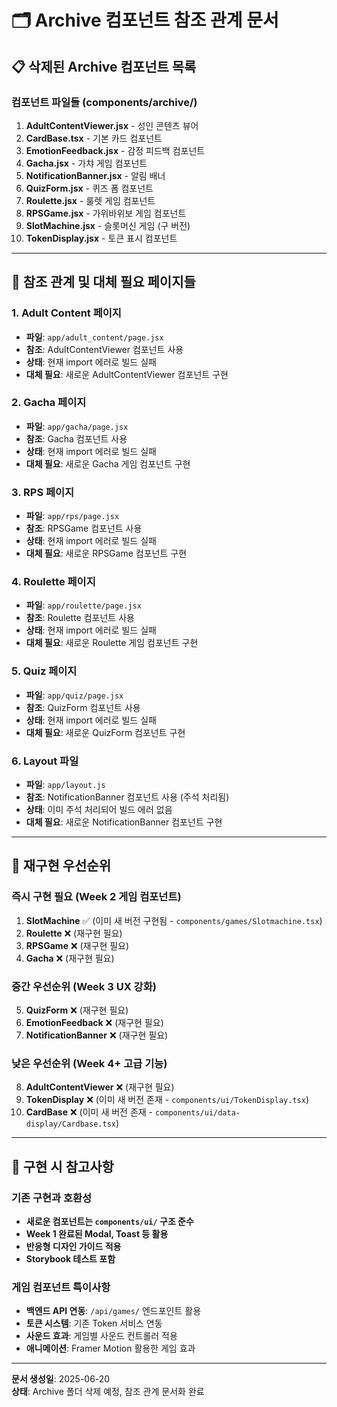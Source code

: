 # 🗂️ Archive 컴포넌트 참조 관계 문서

## 📋 삭제된 Archive 컴포넌트 목록

### 컴포넌트 파일들 (components/archive/)
1. **AdultContentViewer.jsx** - 성인 콘텐츠 뷰어
2. **CardBase.tsx** - 기본 카드 컴포넌트  
3. **EmotionFeedback.jsx** - 감정 피드백 컴포넌트
4. **Gacha.jsx** - 가챠 게임 컴포넌트
5. **NotificationBanner.jsx** - 알림 배너
6. **QuizForm.jsx** - 퀴즈 폼 컴포넌트
7. **Roulette.jsx** - 룰렛 게임 컴포넌트
8. **RPSGame.jsx** - 가위바위보 게임 컴포넌트
9. **SlotMachine.jsx** - 슬롯머신 게임 (구 버전)
10. **TokenDisplay.jsx** - 토큰 표시 컴포넌트

---

## 🔗 참조 관계 및 대체 필요 페이지들

### 1. Adult Content 페이지
- **파일**: `app/adult_content/page.jsx`
- **참조**: AdultContentViewer 컴포넌트 사용
- **상태**: 현재 import 에러로 빌드 실패
- **대체 필요**: 새로운 AdultContentViewer 컴포넌트 구현

### 2. Gacha 페이지
- **파일**: `app/gacha/page.jsx`
- **참조**: Gacha 컴포넌트 사용
- **상태**: 현재 import 에러로 빌드 실패
- **대체 필요**: 새로운 Gacha 게임 컴포넌트 구현

### 3. RPS 페이지
- **파일**: `app/rps/page.jsx`
- **참조**: RPSGame 컴포넌트 사용
- **상태**: 현재 import 에러로 빌드 실패
- **대체 필요**: 새로운 RPSGame 컴포넌트 구현

### 4. Roulette 페이지
- **파일**: `app/roulette/page.jsx`
- **참조**: Roulette 컴포넌트 사용
- **상태**: 현재 import 에러로 빌드 실패
- **대체 필요**: 새로운 Roulette 게임 컴포넌트 구현

### 5. Quiz 페이지
- **파일**: `app/quiz/page.jsx`
- **참조**: QuizForm 컴포넌트 사용
- **상태**: 현재 import 에러로 빌드 실패
- **대체 필요**: 새로운 QuizForm 컴포넌트 구현

### 6. Layout 파일
- **파일**: `app/layout.js`
- **참조**: NotificationBanner 컴포넌트 사용 (주석 처리됨)
- **상태**: 이미 주석 처리되어 빌드 에러 없음
- **대체 필요**: 새로운 NotificationBanner 컴포넌트 구현

---

## 🎯 재구현 우선순위

### 즉시 구현 필요 (Week 2 게임 컴포넌트)
1. **SlotMachine** ✅ (이미 새 버전 구현됨 - `components/games/Slotmachine.tsx`)
2. **Roulette** ❌ (재구현 필요)
3. **RPSGame** ❌ (재구현 필요)  
4. **Gacha** ❌ (재구현 필요)

### 중간 우선순위 (Week 3 UX 강화)
5. **QuizForm** ❌ (재구현 필요)
6. **EmotionFeedback** ❌ (재구현 필요)
7. **NotificationBanner** ❌ (재구현 필요)

### 낮은 우선순위 (Week 4+ 고급 기능)
8. **AdultContentViewer** ❌ (재구현 필요)
9. **TokenDisplay** ❌ (이미 새 버전 존재 - `components/ui/TokenDisplay.tsx`)
10. **CardBase** ❌ (이미 새 버전 존재 - `components/ui/data-display/Cardbase.tsx`)

---

## 📝 구현 시 참고사항

### 기존 구현과 호환성
- **새로운 컴포넌트는 `components/ui/` 구조 준수**
- **Week 1 완료된 Modal, Toast 등 활용**
- **반응형 디자인 가이드 적용**
- **Storybook 테스트 포함**

### 게임 컴포넌트 특이사항
- **백엔드 API 연동**: `/api/games/` 엔드포인트 활용
- **토큰 시스템**: 기존 Token 서비스 연동
- **사운드 효과**: 게임별 사운드 컨트롤러 적용
- **애니메이션**: Framer Motion 활용한 게임 효과

---

**문서 생성일**: 2025-06-20  
**상태**: Archive 폴더 삭제 예정, 참조 관계 문서화 완료
